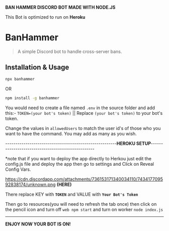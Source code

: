 **BAN HAMMER DISCORD BOT MADE WITH NODE.JS**


This Bot is optimized to run on **Heroku**

# BanHammer

> A simple Discord bot to handle cross-server bans.

## Installation & Usage

```bash
npx banhammer
```

OR

```bash
npm install -g banhammer
```

You would need to create a file named `.env` in the source folder and add this:- `TOKEN=(your bot's token)` || Replace `(your bot's token)` to your bot's token.

Change the values in `allowedUsers` to match the user id's of those who you want to have the command. You may add as many as you wish.

-------------------------------------------------------**HEROKU SETUP**--------------------------------------------------

*note that if you want to deploy the app directly to Herkou just edit the config.js file and deploy the app then go to settings and Click on Reveal Config Vars.

https://cdn.discordapp.com/attachments/736153171340034110/743417709592838174/unknown.png **(HERE)**

There replace KEY with **`TOKEN`** and VALUE with **`Your Bot's Token`**

Then go to resources(you will need to refresh the tab once) then click on the pencil icon and turn off `web npm start` and turn on worker `node index.js`

-------------------------------------------------------------------------------------------------------------------------------------------------------------------

**ENJOY NOW YOUR BOT IS ON!**
 



